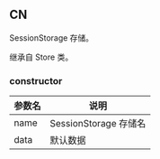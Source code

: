 ## CN

SessionStorage 存储。

继承自 Store 类。

### constructor

|参数名|说明|
|-----|---|
|name|SessionStorage 存储名|
|data|默认数据|

